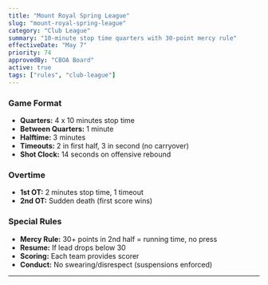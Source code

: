 ```yaml
---
title: "Mount Royal Spring League"
slug: "mount-royal-spring-league"
category: "Club League"
summary: "10-minute stop time quarters with 30-point mercy rule"
effectiveDate: "May 7"
priority: 74
approvedBy: "CBOA Board"
active: true
tags: ["rules", "club-league"]
---
```



### Game Format
- **Quarters:** 4 x 10 minutes stop time
- **Between Quarters:** 1 minute
- **Halftime:** 3 minutes
- **Timeouts:** 2 in first half, 3 in second (no carryover)
- **Shot Clock:** 14 seconds on offensive rebound

### Overtime
- **1st OT:** 2 minutes stop time, 1 timeout
- **2nd OT:** Sudden death (first score wins)

### Special Rules
- **Mercy Rule:** 30+ points in 2nd half = running time, no press
- **Resume:** If lead drops below 30
- **Scoring:** Each team provides scorer
- **Conduct:** No swearing/disrespect (suspensions enforced)

---